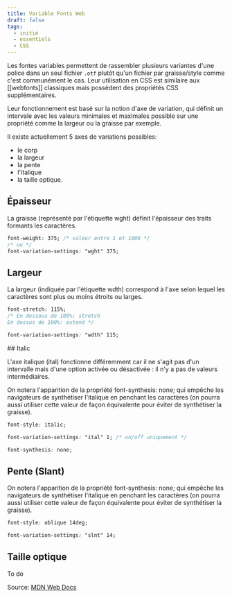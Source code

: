 ```yaml
---
title: Variable Fonts Web
draft: false
tags:
  - initié
  - essentiels
  - CSS
---
```


Les fontes variables permettent de rassembler plusieurs variantes d'une police dans un seul fichier `.otf` plutôt qu'un fichier par graisse/style comme c'est communément le cas. Leur utilisation en CSS est similaire aux [[webfonts]] classiques mais possèdent des propriétés CSS supplémentaires. 

Leur fonctionnement est basé sur la notion d'axe de variation, qui définit un intervale avec les valeurs minimales et maximales possible sur une propriété comme la largeur ou la graisse par exemple.

Il existe actuellement 5 axes de variations possibles:
- le corp
- la largeur
- la pente
- l'italique
- la taille optique.

## Épaisseur

La graisse (représenté par l'étiquette wght) définit l'épaisseur des traits formants les caractères.

```css
font-weight: 375; /* valeur entre 1 et 1000 */
/* ou */
font-variation-settings: "wght" 375;

``` 

## Largeur

La largeur (indiquée par l'étiquette wdth) correspond à l'axe selon lequel les caractères sont plus ou moins étroits ou larges.

```css
font-stretch: 115%; 
/* En dessous de 100%: stretch
En dessus de 100%: extend */

font-variation-settings: "wdth" 115;

``` 

## Italic

L'axe italique (ital) fonctionne différemment car il ne s'agit pas d'un intervalle mais d'une option activée ou désactivée : il n'y a pas de valeurs intermédiaires.

On notera l'apparition de la propriété font-synthesis: none; qui empêche les navigateurs de synthétiser l'italique en penchant les caractères (on pourra aussi utiliser cette valeur de façon équivalente pour éviter de synthétiser la graisse).

```css
font-style: italic;

font-variation-settings: "ital" 1; /* on/off uniquement */

font-synthesis: none;

``` 

## Pente (Slant)

On notera l'apparition de la propriété font-synthesis: none; qui empêche les navigateurs de synthétiser l'italique en penchant les caractères (on pourra aussi utiliser cette valeur de façon équivalente pour éviter de synthétiser la graisse).

```css
font-style: oblique 14deg;

font-variation-settings: "slnt" 14;

``` 
## Taille optique

To do

Source: [MDN Web Docs](https://developer.mozilla.org/en-US/docs/Web/CSS/CSS_fonts/Variable_fonts_guide)
